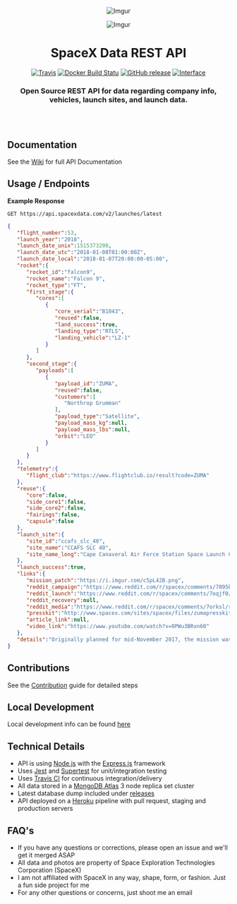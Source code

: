 <div align="center">

![Imgur](http://i.imgur.com/eL73Iit.png)

![Imgur](https://i.redd.it/8jkukgakvq801.jpg)

# SpaceX Data REST API

[![Travis](https://img.shields.io/travis/r-spacex/SpaceX-API.svg?style=flat-square)](https://travis-ci.org/r-spacex/SpaceX-API)
[![Docker Build Statu](https://img.shields.io/docker/build/jakewmeyer/spacex-api.svg?style=flat-square)](https://hub.docker.com/r/jakewmeyer/spacex-api/)
[![GitHub release](https://img.shields.io/github/release/r-spacex/SpaceX-API.svg?style=flat-square)]()
[![Interface](https://img.shields.io/badge/interface-REST-brightgreen.svg?style=flat-square)]()

### Open Source REST API for data regarding company info, vehicles, launch sites, and launch data.
<br></br>

</div>

## Documentation
See the [Wiki](https://github.com/r-spacex/SpaceX-API/wiki) for full API Documentation

## Usage / Endpoints

**Example Response**

```http
GET https://api.spacexdata.com/v2/launches/latest
```

```json
{
   "flight_number":53,
   "launch_year":"2018",
   "launch_date_unix":1515373200,
   "launch_date_utc":"2018-01-08T01:00:00Z",
   "launch_date_local":"2018-01-07T20:00:00-05:00",
   "rocket":{
      "rocket_id":"falcon9",
      "rocket_name":"Falcon 9",
      "rocket_type":"FT",
      "first_stage":{
         "cores":[
            {
               "core_serial":"B1043",
               "reused":false,
               "land_success":true,
               "landing_type":"RTLS",
               "landing_vehicle":"LZ-1"
            }
         ]
      },
      "second_stage":{
         "payloads":[
            {
               "payload_id":"ZUMA",
               "reused":false,
               "customers":[
                  "Northrop Grumman"
               ],
               "payload_type":"Satellite",
               "payload_mass_kg":null,
               "payload_mass_lbs":null,
               "orbit":"LEO"
            }
         ]
      }
   },
   "telemetry":{
      "flight_club":"https://www.flightclub.io/result?code=ZUMA"
   },
   "reuse":{
      "core":false,
      "side_core1":false,
      "side_core2":false,
      "fairings":false,
      "capsule":false
   },
   "launch_site":{
      "site_id":"ccafs_slc_40",
      "site_name":"CCAFS SLC 40",
      "site_name_long":"Cape Canaveral Air Force Station Space Launch Complex 40"
   },
   "launch_success":true,
   "links":{
      "mission_patch":"https://i.imgur.com/c5pL42B.png",
      "reddit_campaign":"https://www.reddit.com/r/spacex/comments/7895bo/zuma_launch_campaign_thread/",
      "reddit_launch":"https://www.reddit.com/r/spacex/comments/7oqjf0/rspacex_zuma_official_launch_discussion_updates/",
      "reddit_recovery":null,
      "reddit_media":"https://www.reddit.com/r/spacex/comments/7orksl/rspacex_zuma_media_thread_videos_images_gifs/",
      "presskit":"http://www.spacex.com/sites/spacex/files/zumapresskit.pdf",
      "article_link":null,
      "video_link":"https://www.youtube.com/watch?v=0PWu3BRxn60"
   },
   "details":"Originally planned for mid-November 2017, the mission was delayed due to test results from the fairing of another customer. First-stage booster will attempt landing at LZ-1"
}
```

## Contributions
See the [Contribution](https://github.com/r-spacex/SpaceX-API/blob/master/CONTRIBUTING.md) guide for detailed steps

## Local Development
Local development info can be found [here](https://github.com/r-spacex/SpaceX-API/wiki/Local-Development)

## Technical Details
* API is using [Node.js](https://nodejs.org/en/) with the [Express.js](https://expressjs.com/) framework
* Uses [Jest](https://facebook.github.io/jest/) and [Supertest](https://github.com/visionmedia/supertest) for unit/integration testing
* Uses [Travis CI](https://travis-ci.org/) for continuous integration/delivery
* All data stored in a [MongoDB Atlas](https://www.mongodb.com/cloud/atlas) 3 node replica set cluster
* Latest database dump included under [releases](https://github.com/r-spacex/SpaceX-API/releases)
* API deployed on a [Heroku](https://www.heroku.com/) pipeline with pull request, staging and production servers

## FAQ's
* If you have any questions or corrections, please open an issue and we'll get it merged ASAP
* All data and photos are property of Space Exploration Technologies Corporation (SpaceX)
* I am not affiliated with SpaceX in any way, shape, form, or fashion. Just a fun side project for me
* For any other questions or concerns, just shoot me an email

